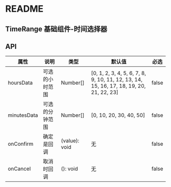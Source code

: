 # README
## TimeRange 基础组件-时间选择器
## API

属性 | 说明 | 类型 | 默认值 | 必选
----|-----|------|------|------
hoursData | 可选的小时范围 | Number[] | [0, 1, 2, 3, 4, 5, 6, 7, 8, 9, 10, 11, 12, 13, 14, 15, 16, 17, 18, 19, 20, 21, 22, 23] | false
minutesData | 可选的分钟范围 | Number[] | [0, 10, 20, 30, 40, 50] | false
onConfirm | 确定是回调 | (value): void | 无 | false
onCancel | 取消时回调 | (): void | 无 | false

